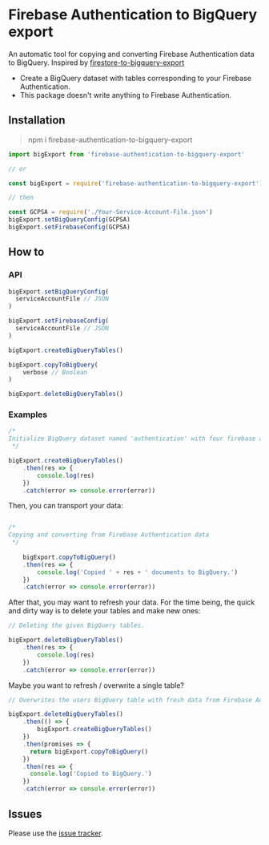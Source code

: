 # Firebase Authentication to BigQuery export

An automatic tool for copying and converting Firebase Authentication data to BigQuery.
Inspired by [firestore-to-bigquery-export](https://github.com/Johannes-Berggren/firestore-to-bigquery-export)


- Create a BigQuery dataset with tables corresponding to your Firebase Authentication.
- This package doesn't write anything to Firebase Authentication.

## Installation
> npm i firebase-authentication-to-bigquery-export

```javascript
import bigExport from 'firebase-authentication-to-bigquery-export'

// or

const bigExport = require('firebase-authentication-to-bigquery-export')

// then

const GCPSA = require('./Your-Service-Account-File.json')
bigExport.setBigQueryConfig(GCPSA)
bigExport.setFirebaseConfig(GCPSA)
```

## How to

### API
```javascript
bigExport.setBigQueryConfig(
  serviceAccountFile // JSON
)
```

```javascript
bigExport.setFirebaseConfig(
  serviceAccountFile // JSON
)
```


```javascript
bigExport.createBigQueryTables()
```

```javascript
bigExport.copyToBigQuery(
    verbose // Boolean
)
```

```javascript
bigExport.deleteBigQueryTables()
```


### Examples

```javascript
/* 
Initialize BigQuery dataset named 'authentication' with four firebase authentication.
 */

bigExport.createBigQueryTables()
    .then(res => {
        console.log(res)
    })
    .catch(error => console.error(error))
```

Then, you can transport your data:

```javascript

/* 
Copying and converting from Firebase Authentication data
 */
 
    bigExport.copyToBigQuery()
    .then(res => {
        console.log('Copied ' + res + ' documents to BigQuery.')
    })
    .catch(error => console.error(error))
```

After that, you may want to refresh your data. For the time being, the quick and dirty way is to delete your tables and make new ones:

```javascript
// Deleting the given BigQuery tables.

bigExport.deleteBigQueryTables()
    .then(res => {
        console.log(res)
    })
    .catch(error => console.error(error))
```

Maybe you want to refresh / overwrite a single table?
```javascript
// Overwrites the users BigQuery table with fresh data from Firebase Authentication

bigExport.deleteBigQueryTables()
    .then(() => {
        bigExport.createBigQueryTables()
    })
    .then(promises => {
      return bigExport.copyToBigQuery()
    })
    .then(res => {
      console.log('Copied to BigQuery.')
    })
    .catch(error => console.error(error))
```

## Issues
Please use the [issue tracker](https://github.com/keito5656/firebase-authentication-to-bigquery-export/issues).
